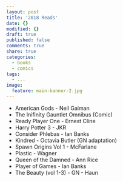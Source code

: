 ```yaml
---
layout: post
title: '2018 Reads'
date: {}
modified: {}
draft: true
published: false
comments: true
share: true
categories:
  - books
  - comics
tags:
  - ...
image:
  feature: main-banner-2.jpg
---
```


* American Gods - Neil Gaiman
* The Inifinity Gauntlet Omnibus (Comic)
* Ready Player One - Ernest Cline
* Harry Potter 3 - JKR
* Consider Phlebas - Ian Banks
* Kindred - Octavia Butler (GN adaptation)
* Spawn Origins Vol 1 - McFarlane
* Plastic - Wagner
* Queen of the Damned - Ann Rice
* Player of Games - Ian Banks
* The Beauty (vol 1-3) - GN - Haun
